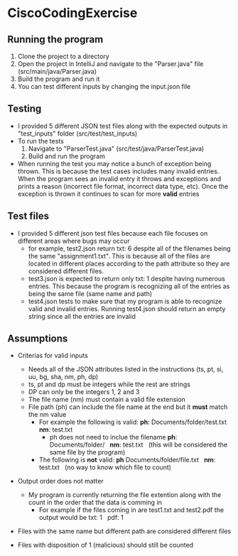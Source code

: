 # CiscoCodingExercise

## Running the program
1. Clone the project to a directory
2. Open the project in IntelliJ and navigate to the "Parser.java" file (src/main/java/Parser.java)
3. Build the program and run it
4. You can test different inputs by changing the input.json file

## Testing
- I provided 5 different JSON test files along with the expected outputs in "test_inputs" folder (src/test/test_inputs) 
- To run the tests
    1. Navigate to "ParserTest.java" (src/test/java/ParserTest.java)
    2. Build and run the program
- When running the test you may notice a bunch of exception being thrown. This is because the test cases includes many invalid entries. When the program sees an invalid entry it throws and exceptions and prints a reason (incorrect file format, incorrect data type, etc). Once the exception is thrown it continues to scan for more **valid** entries

## Test files
- I provided 5 different json test files because each file focuses on different areas where bugs may occur
    - for example, test2.json return txt: 6 despite all of the filenames being the same "assignment1.txt". This is because all of the files are located in different places according to the path attribute so they are considered different files. 
    - test3.json is expected to return only txt: 1 despite having numerous entries. This because the program is recognizing all of the entries as being the same file (same name and path)
    - test4.json tests to make sure that my program is able to recognize valid and invalid entries. Running test4.json should return an empty string since all the entries are invalid


## Assumptions
- Criterias for valid inputs  
    - Needs all of the JSON attributes listed in the instructions (ts, pt, si, uu, bg, sha, nm, ph, dp)
    - ts, pt and dp must be integers while the rest are strings
    - DP can only be the integers 1, 2 and 3
    - The file name (nm) must contain a valid file extension
    - File path (ph) can include the file name at the end but it **must** match the nm value
        - For example the following is valid: **ph**: Documents/folder/test.txt &nbsp; **nm**: test.txt
            - ph does not need to inclue the filename **ph**: Documents/folder/ &nbsp; **nm**: test.txt &nbsp; (this will be considered the same file by the program)
        - The following is **not** valid: **ph** Documents/folder/file.txt &nbsp; **nm**: test.txt &nbsp; (no way to know which file to count)

- Output order does not matter
    - My program is currently returning the file extention along with the count in the order that the data is comming in
        - For example if the files coming in are test1.txt and test2.pdf the output would be txt: 1 &nbsp; pdf: 1

- Files with the same name but different path are considered different files
- Files with disposition of 1 (malicious) should still be counted
